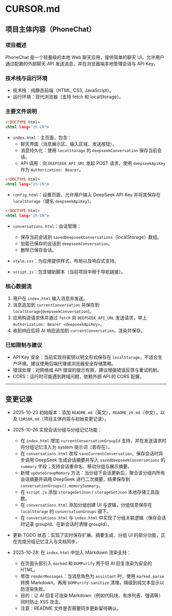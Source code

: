 # CURSOR.md

## 项目主体内容（PhoneChat）

### 项目概述

PhoneChat 是一个轻量级的本地 Web 聊天应用，提供简单的聊天 UI，允许用户通过配置的外部聊天 API 发送消息，并在浏览器端本地管理会话与 API Key。

### 技术栈与运行环境

- 技术栈：纯静态前端（HTML, CSS, JavaScript）。
- 运行环境：现代浏览器（支持 fetch 和 localStorage）。

### 主要文件说明

```1:1:index.html
<!DOCTYPE html>
<html lang="zh-CN">
```
- `index.html`：主页面，包含：
  - 聊天界面（消息展示区、输入区域、发送按钮）。
  - 消息持久化：使用 `localStorage` 的 `deepseekConversation` 保存当前会话。
  - API 调用：向 `DEEPSEEK_API_URL` 发起 POST 请求，使用 `deepseekApiKey` 作为 `Authorization: Bearer`。

```1:1:config.html
<!DOCTYPE html>
<html lang="zh-CN">
```
- `config.html`：设置页面，允许用户输入 DeepSeek API Key 并将其保存在 `localStorage`（键名 `deepseekApiKey`）。

```1:1:conversations.html
<!DOCTYPE html>
<html lang="zh-CN">
```
- `conversations.html`：会话管理：
  - 保存当前会话到 `savedDeepseekConversations`（localStorage）数组。
  - 加载已保存的会话到 `deepseekConversation`。
  - 删除已保存会话。

- `style.css`：为应用提供样式、布局以及响应式支持。
- `script.js`：包含辅助脚本（当前项目中用于导航链接）。

### 核心数据流

1. 用户在 `index.html` 输入消息并发送。
2. 消息追加到 `currentConversation` 并保存到 `localStorage`(`deepseekConversation`)。
3. 应用构造请求体并通过 `fetch` 向 `DEEPSEEK_API_URL` 发送请求，带上 `Authorization: Bearer <deepseekApiKey>`。
4. 收到响应后将 AI 响应追加到 `currentConversation`，渲染并保存。

### 已知限制与建议

- API Key 安全：当前实现将密钥以明文形式保存在 `localStorage`，不适合生产环境。建议使用后端代理或浏览器安全存储策略。
- 错误处理：对网络或 API 错误的提示有限，建议增强错误反馈与重试机制。
- CORS：运行时可能遇到跨域问题，依赖外部 API 的 CORS 配置。

---

## 变更记录

- 2025-10-23 初始版本：添加 `README.md`（英文），`README_zh.md`（中文），以及 `CURSOR.md`（项目主体内容与初始变更记录）。
 - 2025-10-26 实现会话分组与分组记忆功能：
   - 在 `index.html` 增加 `currentConversationGroupId` 支持，并在发送请求时将分组记忆注入为 system 提示词（若存在）。
   - 在 `conversations.html` 改写 `saveCurrentConversation`，保存会话时异步调用 DeepSeek 生成会话摘要并写入 `savedDeepseekConversations` 的 `summary` 字段；支持会话重命名、移动分组与展示摘要。
   - 新增 `updateGroupMemory` 方法：当分组下会话更新后，聚合该分组内所有会话摘要并调用 DeepSeek 进行二次摘要，结果保存到 `conversationGroups[].memorySummary`。
   - 在 `script.js` 添加 `storageGetJson` / `storageSetJson` 本地存储工具函数。
   - 在 `conversations.html` 添加分组创建 UI 与逻辑，分组信息保存在 `localStorage` 的 `conversationGroups` 键下。
   - 在 `conversations.html` 与 `index.html` 中实现了分组关联逻辑（保存会话时记录 groupId、在新会话时清理 groupId）。
  - 更新 TODO 状态：实现了实时保存扩展、摘要生成、分组 UI 的部分功能，正在完成分组记忆注入与文档同步。

- 2025-10-28: 在 `index.html` 中加入 Markdown 渲染支持：
  - 在页面头部引入 `marked` 和 `DOMPurify` 用于将 AI 回复渲染为安全的 HTML。
  - 修改 `renderMessages`：当消息角色为 `assistant` 时，使用 `marked.parse` 转换 Markdown，再用 `DOMPurify.sanitize` 清理，降级到纯文本显示以防渲染失败。
  - 目的：让 AI 回复可渲染 Markdown（例如代码块、有序列表、强调等）同时防止 XSS 攻击。
  - 注意：README 文件是否需要同步更新留待确认。